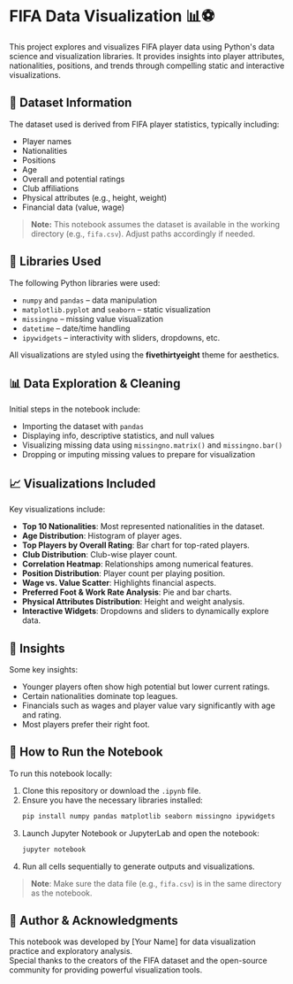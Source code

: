 
# FIFA Data Visualization 📊⚽

This project explores and visualizes FIFA player data using Python's data science and visualization libraries. It provides insights into player attributes, nationalities, positions, and trends through compelling static and interactive visualizations.

## 📁 Dataset Information

The dataset used is derived from FIFA player statistics, typically including:
- Player names
- Nationalities
- Positions
- Age
- Overall and potential ratings
- Club affiliations
- Physical attributes (e.g., height, weight)
- Financial data (value, wage)

> **Note:** This notebook assumes the dataset is available in the working directory (e.g., `fifa.csv`). Adjust paths accordingly if needed.

## 🧰 Libraries Used

The following Python libraries were used:
- `numpy` and `pandas` – data manipulation
- `matplotlib.pyplot` and `seaborn` – static visualization
- `missingno` – missing value visualization
- `datetime` – date/time handling
- `ipywidgets` – interactivity with sliders, dropdowns, etc.

All visualizations are styled using the **fivethirtyeight** theme for aesthetics.

## 📊 Data Exploration & Cleaning

Initial steps in the notebook include:
- Importing the dataset with `pandas`
- Displaying info, descriptive statistics, and null values
- Visualizing missing data using `missingno.matrix()` and `missingno.bar()`
- Dropping or imputing missing values to prepare for visualization

## 📈 Visualizations Included

Key visualizations include:
- **Top 10 Nationalities**: Most represented nationalities in the dataset.
- **Age Distribution**: Histogram of player ages.
- **Top Players by Overall Rating**: Bar chart for top-rated players.
- **Club Distribution**: Club-wise player count.
- **Correlation Heatmap**: Relationships among numerical features.
- **Position Distribution**: Player count per playing position.
- **Wage vs. Value Scatter**: Highlights financial aspects.
- **Preferred Foot & Work Rate Analysis**: Pie and bar charts.
- **Physical Attributes Distribution**: Height and weight analysis.
- **Interactive Widgets**: Dropdowns and sliders to dynamically explore data.

## 🧠 Insights

Some key insights:
- Younger players often show high potential but lower current ratings.
- Certain nationalities dominate top leagues.
- Financials such as wages and player value vary significantly with age and rating.
- Most players prefer their right foot.

## 🧪 How to Run the Notebook

To run this notebook locally:

1. Clone this repository or download the `.ipynb` file.
2. Ensure you have the necessary libraries installed:
   ```bash
   pip install numpy pandas matplotlib seaborn missingno ipywidgets
   ```
3. Launch Jupyter Notebook or JupyterLab and open the notebook:
   ```bash
   jupyter notebook
   ```
4. Run all cells sequentially to generate outputs and visualizations.

> **Note**: Make sure the data file (e.g., `fifa.csv`) is in the same directory as the notebook.

## 🙋 Author & Acknowledgments

This notebook was developed by [Your Name] for data visualization practice and exploratory analysis.  
Special thanks to the creators of the FIFA dataset and the open-source community for providing powerful visualization tools.
